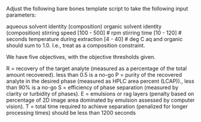 Adjust the following bare bones template script to take the following input parameters:

aqueous solvent identity (composition)
organic solvent identity (composition)
stirring speed [100 - 500] # rpm
stirring time [10 - 120] # seconds
temperature during extraction [4 - 40] # deg C
aq and organic should sum to 1.0. I.e., treat as a composition constraint.

We have five objectives, with the objective thresholds given.

R = recovery of the target analyte (measured as a percentage of the total amount recovered). less than 0.5 is a no-go
P = purity of the recovered analyte in the desired phase (measured as HPLC area percent (LCAP))., less than 90% is a no-go
S = efficiency of phase separation (measured by clarity or turbidity of phases).
E = emulsions or rag layers (penalty based on percentage of 2D image area dominated by emulsion assessed by computer vision).
T = total time required to achieve separation (penalized for longer processing times) should be less than 1200 seconds
